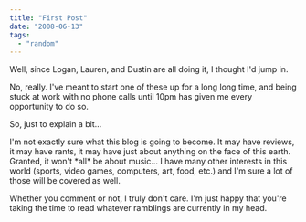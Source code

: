 ```yaml
---
title: "First Post"
date: "2008-06-13"
tags:
  - "random"
---
```


Well, since Logan, Lauren, and Dustin are all doing it, I thought I'd jump in.

No, really. I've meant to start one of these up for a long long time, and being stuck at work with no phone calls until 10pm has given me every opportunity to do so.

So, just to explain a bit...

I'm not exactly sure what this blog is going to become. It may have reviews, it may have rants, it may have just about anything on the face of this earth. Granted, it won't \*all\* be about music... I have many other interests in this world (sports, video games, computers, art, food, etc.) and I'm sure a lot of those will be covered as well.

Whether you comment or not, I truly don't care. I'm just happy that you're taking the time to read whatever ramblings are currently in my head.
